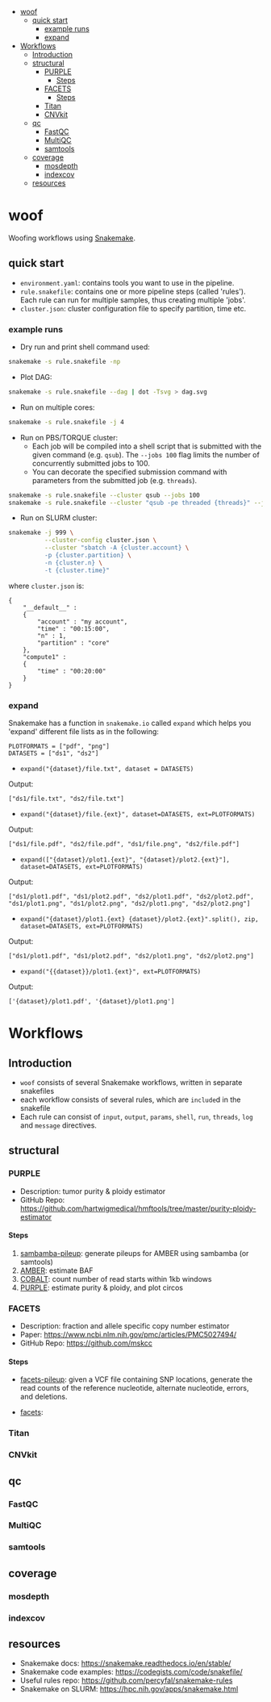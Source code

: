 
<!-- vim-markdown-toc GFM -->

* [woof](#woof)
    * [quick start](#quick-start)
        * [example runs](#example-runs)
        * [expand](#expand)
* [Workflows](#workflows)
    * [Introduction](#introduction)
    * [structural](#structural)
        * [PURPLE](#purple)
            * [Steps](#steps)
        * [FACETS](#facets)
            * [Steps](#steps-1)
        * [Titan](#titan)
        * [CNVkit](#cnvkit)
    * [qc](#qc)
        * [FastQC](#fastqc)
        * [MultiQC](#multiqc)
        * [samtools](#samtools)
    * [coverage](#coverage)
        * [mosdepth](#mosdepth)
        * [indexcov](#indexcov)
    * [resources](#resources)

<!-- vim-markdown-toc -->

# woof
Woofing workflows using
[Snakemake](https://snakemake.readthedocs.io/en/stable/index.html).


## quick start
* `environment.yaml`: contains tools you want to use in the pipeline.
* `rule.snakefile`: contains one or more pipeline steps (called 'rules'). Each
  rule can run for multiple samples, thus creating multiple 'jobs'.
* `cluster.json`: cluster configuration file to specify partition, time etc.

### example runs

* Dry run and print shell command used:

```bash
snakemake -s rule.snakefile -np
```

* Plot DAG:

```bash
snakemake -s rule.snakefile --dag | dot -Tsvg > dag.svg
```

* Run on multiple cores:

```bash
snakemake -s rule.snakefile -j 4
```

* Run on PBS/TORQUE cluster:
    - Each job will be compiled into a shell script that is submitted with the
      given command (e.g. `qsub`). The `--jobs 100` flag limits the number of
      concurrently submitted jobs to 100.
    - You can decorate the specified submission command with parameters from the
      submitted job (e.g. `threads`).

```bash
snakemake -s rule.snakefile --cluster qsub --jobs 100
snakemake -s rule.snakefile --cluster "qsub -pe threaded {threads}" --jobs 100
```

* Run on SLURM cluster:

```bash
snakemake -j 999 \
          --cluster-config cluster.json \
          --cluster "sbatch -A {cluster.account} \
          -p {cluster.partition} \
          -n {cluster.n} \
          -t {cluster.time}"
```

where `cluster.json` is:

```
{
    "__default__" :
    {
        "account" : "my account",
        "time" : "00:15:00",
        "n" : 1,
        "partition" : "core"
    },
    "compute1" :
    {
        "time" : "00:20:00"
    }
}
```

### expand
Snakemake has a function in `snakemake.io` called `expand` which helps you
'expand' different
file lists as in the following:

```
PLOTFORMATS = ["pdf", "png"]
DATASETS = ["ds1", "ds2"]
```
* `expand("{dataset}/file.txt", dataset = DATASETS)`

Output:
```
["ds1/file.txt", "ds2/file.txt"]
```

* `expand("{dataset}/file.{ext}", dataset=DATASETS, ext=PLOTFORMATS)`

Output:
```
["ds1/file.pdf", "ds2/file.pdf", "ds1/file.png", "ds2/file.pdf"]
```

* `expand(["{dataset}/plot1.{ext}", "{dataset}/plot2.{ext}"], dataset=DATASETS, ext=PLOTFORMATS)`

Output:
```
["ds1/plot1.pdf", "ds1/plot2.pdf", "ds2/plot1.pdf", "ds2/plot2.pdf",
"ds1/plot1.png", "ds1/plot2.png", "ds2/plot1.png", "ds2/plot2.png"]
```

* `expand("{dataset}/plot1.{ext} {dataset}/plot2.{ext}".split(), zip, dataset=DATASETS, ext=PLOTFORMATS)`

Output:
```
["ds1/plot1.pdf", "ds1/plot2.pdf", "ds2/plot1.png", "ds2/plot2.png"]
```

* `expand("{{dataset}}/plot1.{ext}", ext=PLOTFORMATS)`

Output:
```
['{dataset}/plot1.pdf', '{dataset}/plot1.png']
```

# Workflows


Introduction
------------

* `woof` consists of several Snakemake workflows, written in
  separate snakefiles
* each workflow consists of several rules, which are `include`d
  in the snakefile
* Each rule can consist of `input`, `output`,
  `params`, `shell`, `run`, `threads`, `log` and `message` directives.

structural
----------

### PURPLE

* Description: tumor purity & ploidy estimator
* GitHub Repo:
  <https://github.com/hartwigmedical/hmftools/tree/master/purity-ploidy-estimator>

#### Steps

1. [sambamba-pileup](https://github.com/hartwigmedical/hmftools/tree/master/amber#prerequisites):
  generate pileups for AMBER using sambamba (or samtools)
2. [AMBER](https://github.com/hartwigmedical/hmftools/tree/master/amber):
  estimate BAF
3. [COBALT](https://github.com/hartwigmedical/hmftools/tree/master/count-bam-lines):
  count number of read starts within 1kb windows
4. [PURPLE](https://github.com/hartwigmedical/hmftools/tree/master/purity-ploidy-estimator):
  estimate purity & ploidy, and plot circos


### FACETS

* Description: fraction and allele specific copy number estimator
* Paper: <https://www.ncbi.nlm.nih.gov/pmc/articles/PMC5027494/>
* GitHub Repo: <https://github.com/mskcc>

#### Steps

* [facets-pileup](https://github.com/mskcc/facets/tree/master/inst/extcode):
  given a VCF file containing SNP locations, generate
  the read counts of the reference nucleotide, alternate nucleotide,
  errors, and deletions.

* [facets](https://github.com/mskcc/facets):


### Titan

### CNVkit

qc
--

### FastQC

### MultiQC

### samtools

coverage
--------

### mosdepth

### indexcov

## resources

* Snakemake docs: <https://snakemake.readthedocs.io/en/stable/>
* Snakemake code examples: <https://codegists.com/code/snakefile/>
* Useful rules repo: <https://github.com/percyfal/snakemake-rules>
* Snakemake on SLURM: <https://hpc.nih.gov/apps/snakemake.html>
